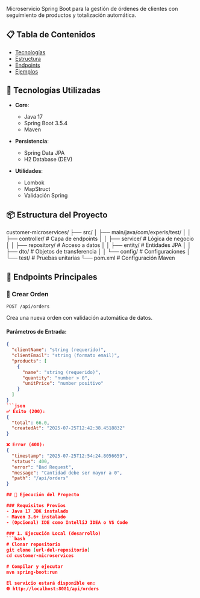 
Microservicio Spring Boot para la gestión de órdenes de clientes con seguimiento de productos y totalización automática.

## 📋 Tabla de Contenidos
- [Tecnologías](#-tecnologías-utilizadas)
- [Estructura](#-estructura-del-proyecto)
- [Endpoints](#-endpoints)
- [Ejemplos](#-ejemplos-de-uso)

## 🚀 Tecnologías Utilizadas

- **Core**: 
  - Java 17
  - Spring Boot 3.5.4
  - Maven

- **Persistencia**:
  - Spring Data JPA
  - H2 Database (DEV)

- **Utilidades**:
  - Lombok
  - MapStruct
  - Validación Spring

## 📦 Estructura del Proyecto

customer-microservices/
├── src/
│ ├── main/java/com/experis/test/
│ │ ├── controller/ # Capa de endpoints
│ │ ├── service/ # Lógica de negocio
│ │ ├── repository/ # Acceso a datos
│ │ ├── entity/ # Entidades JPA
│ │ ├── dto/ # Objetos de transferencia
│ │ └── config/ # Configuraciones
│ └── test/ # Pruebas unitarias
└── pom.xml # Configuración Maven


## 📌 Endpoints Principales

### 🔹 Crear Orden
`POST /api/orders`

Crea una nueva orden con validación automática de datos.

#### Parámetros de Entrada:
```json
{
  "clientName": "string (requerido)",
  "clientEmail": "string (formato email)",
  "products": [
    {
      "name": "string (requerido)",
      "quantity": "number > 0",
      "unitPrice": "number positivo"
    }
  ]
}
```json
✅ Éxito (200):
{
  "total": 66.0,
  "createdAt": "2025-07-25T12:42:38.4518832"
}

❌ Error (400):
{
  "timestamp": "2025-07-25T12:54:24.8056659",
  "status": 400,
  "error": "Bad Request",
  "message": "Cantidad debe ser mayor a 0",
  "path": "/api/orders"
}

## 🏃 Ejecución del Proyecto

### Requisitos Previos
- Java 17 JDK instalado
- Maven 3.6+ instalado
- (Opcional) IDE como IntelliJ IDEA o VS Code

### 1. Ejecución Local (desarrollo)
```bash
# Clonar repositorio
git clone [url-del-repositorio]
cd customer-microservices

# Compilar y ejecutar
mvn spring-boot:run

El servicio estará disponible en:
🌐 http://localhost:8081/api/orders
